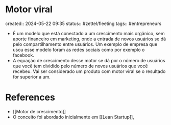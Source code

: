 # Motor viral
created:: 2024-05-22 09:35
status:: #zettel/fleeting
tags:: #entrepreneurs

-  É um modelo que está conectado a um crescimento mais orgânico, sem aporte financeiro em marketing, onde a entrada de novos usuários se dá pelo compartilhamento entre usuários. Um exemplo de empresa que usou esse modelo foram as redes sociais como por exemplo o facebook.
- A equação de crescimento desse motor se dá por o número de usuários que você tem dividido pelo número de novos usuários que você recebeu. Vai ser considerado um produto com motor viral se o resultado for superior a um. 

# References
- [[Motor de crescimento]]
- O conceito foi abordado inicialmente em [[Lean Startup]], 


